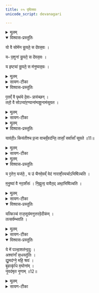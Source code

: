 ```yaml
---
title: ०५ पृथिसवः
unicode_script: devanagari

---
```

<details><summary>मूलम्</summary>

यो वै सोमे॑न सू॒यते॑ ।
स दे॑वस॒वः ।  

यᳶ प॒शुना॑ सू॒यते॑ ।
स दे॑वस॒वः ।   

य इष्ट्या॑ सू॒यते॑ ।
स म॑नुष्यस॒वः ।
</details>

<details open><summary>विश्वास-प्रस्तुतिः</summary>

यो वै सोमे॑न सू॒यते॒ स दे॑वस॒वः ।

यᳶ प॒शुना॑ सू॒यते॒ स दे॑वस॒वः ।

य इष्ट्या॑ सू॒यते॒ स म॑नुष्यस॒वः ।
</details>

<details><summary>मूलम्</summary>

यो वै सोमे॑न सू॒यते॒ स दे॑वस॒वः ।

यᳶ प॒शुना॑ सू॒यते॒ स दे॑वस॒वः ।

य इष्ट्या॑ सू॒यते॒ स म॑नुष्यस॒वः ।
</details>

<details><summary>सायण-टीका</summary>

(SB) 1चतुर्थे सोमसवोऽभिहितः । पञ्चमे पृथिसवोऽभिधीयते । तमेतं विधत्ते - यः क्रतुः सोमेन सूयते निष्पाद्यते स देवानां योग्यः सवः । यथा पूर्वोक्तो बृहस्पतिसवः । यश्च पशुना निष्पाद्यते वैश्यसवादिः सोऽपि देवानामपि योग्यः सवः । अतस्तदुभयं तथैव तिष्ठतु । यश्च स्वयमिष्ट्या निष्पाद्यते स मनुष्ययोग्यः सवः सर्वेषां सुलभः ।
</details>

<details open><summary>विश्वास-प्रस्तुतिः</summary>

ए॒तव्ँ वै पृथ॑ये दे॒वाᳶ प्राय॑च्छन् ।   
ततो॒ वै सोऽप्या॑र॒ण्याना॑म्पशू॒नाम॑सूयत ।
</details>

<details><summary>मूलम्</summary>

ए॒तव्ँ वै पृथ॑ये दे॒वाᳶ प्राय॑च्छन् ।   
ततो॒ वै सोऽप्या॑र॒ण्याना॑म्पशू॒नाम॑सूयत ।
</details>

<details><summary>सायण-टीका</summary>

तस्मादेतमेव मनुष्यसवं पृथिनाम्ने कस्मैचिद्राज्ञे वेनपुत्राय देवाः प्रायच्छन् । तस्मादेव स मनुष्यसवः । स पृथिरारण्यानामपि पशूनामसूयत अधिपतिरासीत्किमुत ग्राम्याणाम् । पृथिनाऽनुष्ठितत्वादयं पृथिसवः । एतेन पृथिसवेन यो यजते, यश्चैनमेवं वेद स द्विविधोऽप्यसौ पुरुषः प्रजाभिरुच्यमानानां तासां सर्वासां वाचां सूयते आदीपतिर्भवति ।
</details>


<details><summary>मूलम्</summary>

याव॑ती॒ᳵ किय॑तीश्च प्र॒जा वाचव्ँ॒वद॑न्ति ।
तासाँ॒ सर्वा॑साँ सूयते ॥11॥  
</details>

<details open><summary>विश्वास-प्रस्तुतिः</summary>

याव॑ती॒ᳵ किय॑तीश्च प्र॒जा वाचव्ँ॒वद॑न्ति॒ तासाँ॒ सर्वा॑साँ सूयते ॥11॥  
</details>

<details><summary>मूलम्</summary>

याव॑ती॒ᳵ किय॑तीश्च प्र॒जा वाचव्ँ॒वद॑न्ति॒ तासाँ॒ सर्वा॑साँ सूयते ॥11॥  
</details>

<details><summary>सायण-टीका</summary>

प्रजाश्च यावतीः कियतीश्च यावत्यः कियत्यश्च सन्ति ताः प्रजा वाचं वदन्ति तस्यां वाचि कोऽप्यंशो न परित्यज्यते । एतदभिप्रेत्य तासां सर्वासामिति बहुवचननिर्देशः ॥
</details>


<details><summary>मूलम्</summary>

य ए॒तेन॒ यज॑ते ।
य उ॑ चैनमे॒वव्ँ वेद॑ ।
ना॒रा॒शँ॒स्यर्चाऽभिषि॑ञ्चति ।  

म॒नु॒ष्या॑ वै नरा॒शँसः॑ ।
नि॒ह्नुत्य॒ वावैतत् ।
अथा॒भिषि॑ञ्चति ।
</details>

<details open><summary>विश्वास-प्रस्तुतिः</summary>

य ए॒तेन॒ यज॑ते॒ , य उ॑ चैनमे॒वव्ँ वेद॑ नाराशँ॒स्यर्चाऽभिषि॑ञ्चति ।

म॒नु॒ष्या॑ वै नरा॒शँसः॑ ।
नि॒ह्नुत्य॒ वावैत॒द् अथा॒भिषि॑ञ्चति ।
</details>

<details><summary>मूलम्</summary>

य ए॒तेन॒ यज॑ते॒ , य उ॑ चैनमे॒वव्ँ वेद॑ नाराशँ॒स्यर्चाऽभिषि॑ञ्चति ।

म॒नु॒ष्या॑ वै नरा॒शँसः॑ ।
नि॒ह्नुत्य॒ वावैत॒द् अथा॒भिषि॑ञ्चति ।
</details>

<details><summary>सायण-टीका</summary>

2अस्मिन्पृथिसवेऽभिषेकमन्त्रं विधत्ते - नरैः शंसनीयः स्वयमपि मनुष्यरूपो देवविशेषो नराशंसः तत्संबन्धिनी 'ये मे पञ्चाशतम्' इत्यादिका नाराशंसी तयाऽभिषिञ्चेत् । तत्र पूर्वोक्तरीत्या मनुष्यमूर्तय एव देवा नराशंसशब्देनोच्यन्ते, तत्सबन्ध्यभिषेचनं यदस्ति एतेन निह्नुत्यैवापलप्यैव भवन्तो यतो मनुष्या अतो भवज्जातीयानस्माननुग्रहीतुमर्हन्तीत्येवं प्रलोभ्यैवानन्तरमभिषिञ्चति ॥
</details>

<details open><summary>विश्वास-प्रस्तुतिः</summary>

यत्किञ्च॑ राज॒सूय॑मनुत्तरवे॒दीक॑म् ।   
तत्सर्व॑म्भवति ।
</details>

<details><summary>मूलम्</summary>

यत्किञ्च॑ राज॒सूय॑मनुत्तरवे॒दीक॑म् ।   
तत्सर्व॑म्भवति ।
</details>

<details><summary>सायण-टीका</summary>

3अस्मिन्पृथिसवे कर्तव्यविशेषं विधत्ते - राजमूये ह्युत्तरवेदियुक्ताः सत्यसोमयागा द्विपशुः पशुबन्धश्चातुर्मास्यानि चैतानि वर्जयित्वा यदन्यदनुमत्यादिकं सौत्रामण्यन्तमस्ति, तत्सर्वमत्र कर्तव्यम् ।
</details>

<details open><summary>विश्वास-प्रस्तुतिः</summary>

ये मे॑ पञ्चा॒शत॑न्द॒दुः ।  
अश्वा॑नाँ स॒धस्तु॑तिः ।  
द्यु॒मद॑ग्ने॒ महि॒ श्रवः॑ ।   
बृ॒हत्कृ॑धि म॒घोना॑म् ।   
नृ॒वद॑मृत नृ॒णाम् ॥12॥  
</details>

<details><summary>मूलम्</summary>

ये मे॑ पञ्चा॒शत॑न्द॒दुः ।  
अश्वा॑नाँ स॒धस्तु॑तिः ।  
द्यु॒मद॑ग्ने॒ महि॒ श्रवः॑ ।   
बृ॒हत्कृ॑धि म॒घोना॑म् ।   
नृ॒वद॑मृत नृ॒णाम् ॥12॥  
</details>

<details><summary>सायण-टीका</summary>

4अथ नाराशंसीमृचं पठति - ये मनुष्या मे मह्यमृत्विजेऽश्वानां पञ्चाशतं ददुः दातुं समर्थाः तेषां मघोनां धनिकानां नृणां मनुष्याणां यजमानानां यज्ञो हेऽग्ने मघस्तुतिः स्तुत्या सहितं श्रवो बृहत्कृधि । कीदृशं श्रवः? द्युमत् दीप्तिमत् धनयुक्तमित्यर्थः । महि महत् । नृवत् पुत्रभृत्यादियुक्तम् । अमृतशब्दः संबुद्ध्यन्तोऽग्निविशेषणम् ॥

इति श्रीमत्सायणाचार्यविरचिते माधवीये वेदार्थप्रकाशे कृष्णयजुर्वेदीयतैत्तिरीयब्राह्मणभाष्ये द्वितीयाष्टके सप्तमप्रपाठके पञ्चमोऽनुवाकः ॥  

</details>
